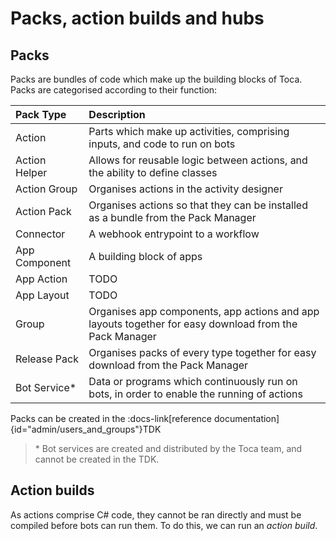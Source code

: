 # Packs, action builds and hubs

## Packs

Packs are bundles of code which make up the building blocks of Toca. Packs are categorised according to their function:

| Pack Type     | Description                                                                                            |
| :------------ | :----------------------------------------------------------------------------------------------------- |
| Action        | Parts which make up activities, comprising inputs, and code to run on bots                             |
| Action Helper | Allows for reusable logic between actions, and the ability to define classes                           |
| Action Group  | Organises actions in the activity designer                                                             |
| Action Pack   | Organises actions so that they can be installed as a bundle from the Pack Manager                      |
| Connector     | A webhook entrypoint to a workflow                                                                     |
| App Component | A building block of apps                                                                               |
| App Action    | TODO                                                                                                   |
| App Layout    | TODO                                                                                                   |
| Group         | Organises app components, app actions and app layouts together for easy download from the Pack Manager |
| Release Pack  | Organises packs of every type together for easy download from the Pack Manager                         |
| Bot Service\* | Data or programs which continuously run on bots, in order to enable the running of actions             |

Packs can be created in the :docs-link[reference documentation]{id="admin/users_and_groups"}TDK
> \* Bot services are created and distributed by the Toca team, and cannot be created in the TDK.

## Action builds

As actions comprise C# code, they cannot be ran directly and must be compiled before bots can run them. To do this, we can run an *action build*.

